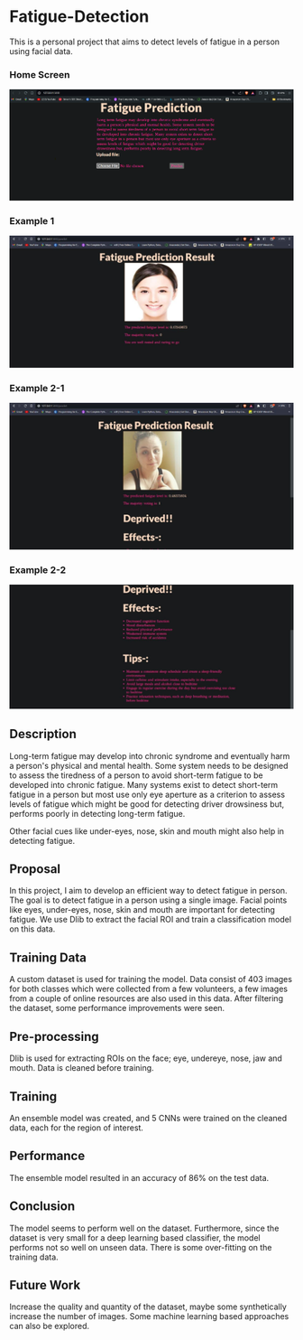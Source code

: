 # Fatigue-Detection
This is a personal project that aims to detect levels of fatigue in a person using facial data. 

### Home Screen
![Home Page](https://github.com/quirrelHK/Fatigue-Detection/blob/main/results/home.png)

### Example 1
![Example 1](https://github.com/quirrelHK/Fatigue-Detection/blob/main/results/res1.jpg)

### Example 2-1
![Example 2-1](https://github.com/quirrelHK/Fatigue-Detection/blob/main/results/res2-1.jpg)

### Example 2-2
![Example 2-2](https://github.com/quirrelHK/Fatigue-Detection/blob/main/results/res2-2.jpg)

## Description
Long-term fatigue may develop into chronic syndrome and eventually harm a person's physical and mental health. Some system needs to be designed to assess the tiredness of a person to avoid short-term fatigue to be developed into chronic fatigue. Many systems exist to detect short-term fatigue in a person but most use only eye aperture as a criterion to assess levels of fatigue which might be good for detecting driver drowsiness but, performs poorly in detecting long-term fatigue.

Other facial cues like under-eyes, nose, skin and mouth might also help in detecting fatigue.

## Proposal
In this project, I aim to develop an efficient way to detect fatigue in person. The goal is to detect fatigue in a person using a single image. 
Facial points like eyes, under-eyes, nose, skin and mouth are important for detecting fatigue. We use Dlib to extract the facial ROI and train a classification model on this data.

## Training Data
A custom dataset is used for training the model. Data consist of 403 images for both classes which were collected from a few volunteers, a few images from a couple of online resources are also used in this data. After filtering the dataset, some performance improvements were seen.


## Pre-processing
Dlib is used for extracting ROIs on the face; eye, undereye, nose, jaw and mouth. Data is cleaned before training.


## Training
An ensemble model was created, and 5 CNNs were trained on the cleaned data, each for the region of interest.


## Performance 
The ensemble model resulted in an accuracy of 86% on the test data.

## Conclusion
The model seems to perform well on the dataset. Furthermore, since the dataset is very small for a deep learning based classifier, the model performs not so well on unseen data. There is some over-fitting on the training data.


## Future Work
Increase the quality and quantity of the dataset, maybe some synthetically increase the number of images. Some machine learning based approaches can also be explored.

